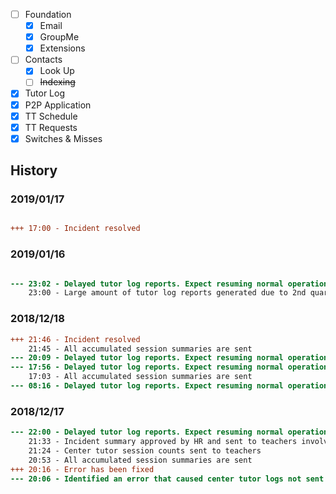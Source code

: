 - [ ] Foundation
  - [x] Email
  - [x] GroupMe
  - [x] Extensions
- [ ] Contacts
  - [x] Look Up
  - [ ] ~~Indexing~~
- [x] Tutor Log
- [x] P2P Application
- [x] TT Schedule
- [x] TT Requests
- [x] Switches & Misses

## History

### 2019/01/17

```diff

+++ 17:00 - Incident resolved
```

### 2019/01/16

```diff

--- 23:02 - Delayed tutor log reports. Expect resuming normal operation by 2019/01/17 23:02
    23:00 - Large amount of tutor log reports generated due to 2nd quarter tutor-a-thon
```

### 2018/12/18

```diff
+++ 21:46 - Incident resolved
    21:45 - All accumulated session summaries are sent
--- 20:09 - Delayed tutor log reports. Expect resuming normal operation by 2018/12/18 21:00
--- 17:56 - Delayed tutor log reports. Expect resuming normal operation by 2018/12/18 21:00
    17:03 - All accumulated session summaries are sent
--- 08:16 - Delayed tutor log reports. Expect resuming normal operation by 2018/12/18 21:00
```

### 2018/12/17

```diff
--- 22:00 - Delayed tutor log reports. Expect resuming normal operation by 2018/12/18 21:00
    21:33 - Incident summary approved by HR and sent to teachers involved
    21:24 - Center tutor session counts sent to teachers
    20:53 - All accumulated session summaries are sent
+++ 20:16 - Error has been fixed
--- 20:06 - Identified an error that caused center tutor logs not sent between 2018/12/5~17
```
